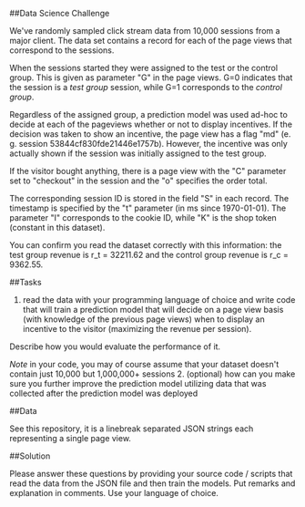 ##Data Science Challenge

We've randomly sampled click stream data from 10,000 sessions from a major client. The data set contains a record for each of the page views that correspond to the sessions.

When the sessions started they were assigned to the test or the control group. This is given as parameter "G" in the page views. G=0 indicates that the session is a *test group* session, while G=1 corresponds to the *control group*.

Regardless of the assigned group, a prediction model was used ad-hoc to decide at each of the pageviews whether or not to display incentives. If the decision was taken to show an incentive, the page view has a flag "md" (e. g. session 53844cf830fde21446e1757b). However, the incentive was only actually shown if the session was initially assigned to the test group.

If the visitor bought anything, there is a page view with the "C" parameter set to "checkout" in the session and the "o" specifies the order total.

The corresponding session ID is stored in the field "S" in each record. The timestamp is specified by the "t" parameter (in ms since 1970-01-01). The parameter "I" corresponds to the cookie ID, while "K" is the shop token (constant in this dataset).

You can confirm you read the dataset correctly with this information: the test group revenue is r_t = 32211.62 and the control group revenue is r_c = 9362.55.

##Tasks

1. read the data with your programming language of choice and write code that will train a prediction model that will decide on a page view basis (with knowledge of the previous page views) when to display an incentive to the visitor (maximizing the revenue per session).

 Describe how you would evaluate the performance of it.

 *Note* in your code, you may of course assume that your dataset doesn't contain just 10,000 but 1,000,000+ sessions
2. (optional) how can you make sure you further improve the prediction model utilizing data that was collected after the prediction model was deployed

##Data

See this repository, it is a linebreak separated JSON strings each representing a single page view.

##Solution

Please answer these questions by providing your source code / scripts that read the data from the JSON file and then train the models. Put remarks and explanation in comments. Use your language of choice.

